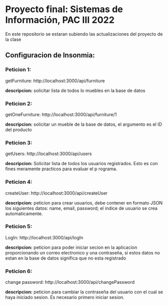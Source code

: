 # Proyecto final: Sistemas de Información, PAC III 2022

En este repositorio se estaran subiendo las actualizaciones del proyecto de la clase

## Configuracion de Insonmia:
### Peticion 1:
getFurniture: http://localhost:3000/api/furniture

**descripcion:** solicitar lista de todos lo muebles en la base de datos

### Peticion 2:
getOneFurniture: http://localhost:3000/api/furniture/1

**descripcion:** solicitar un mueble de la base de datos, el argumento es el ID del producto

### Peticion 3:
getUsers: http://localhost:3000/api/users

**descripcion:** Solicitar lista de todos los usuarios registrados. Esto es con fines meramente practicos para evaluar el p rograma.

### Peticion 4:
createUser: http://localhost:3000/api/createUser

**descripcion:** peticion para crear usuarios, debe contener en formato JSON los siguientes datos: name, email, password; el indice de usuario se crea automaticamente.

### Peticion 5:
LogIn: http://localhost:3000/api/logIn

**descripcion:** peticion para poder iniciar secion en la aplicacion proporcionando un correo electronico y una contraseña, si estos datos no estan en la base de datos significa que no esta registrado

### Peticion 6:
change password: http://localhost:3000/api/changePassword

**descripcion:** peticion para cambiar la contraseña del usuario con el cual se haya iniciado sesion. Es necesario primero iniciar sesion.

